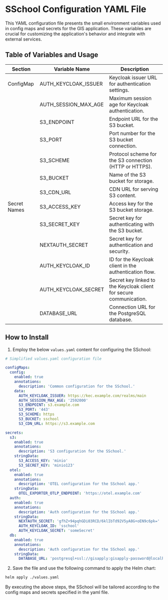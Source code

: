 # SSchool Configuration YAML File

This YAML configuration file presents the small environment variables used in config maps and secrets for the GIS
application. These variables are crucial for customizing the application's behavior and integrate with external
services.

## Table of Variables and Usage

| Section      | Variable Name        | Description                                                        |
| ------------ | -------------------- | ------------------------------------------------------------------ |
| ConfigMap    | AUTH_KEYCLOAK_ISSUER | Keycloak issuer URL for authentication settings.                   |
|              | AUTH_SESSION_MAX_AGE | Maximum session age for Keycloak authentication.                   |
|              | S3_ENDPOINT          | Endpoint URL for the S3 bucket.                                    |
|              | S3_PORT              | Port number for the S3 bucket connection.                          |
|              | S3_SCHEME            | Protocol scheme for the S3 connection (HTTP or HTTPS).             |
|              | S3_BUCKET            | Name of the S3 bucket for storage.                                 |
|              | S3_CDN_URL           | CDN URL for serving S3 content.                                    |
| Secret Names | S3_ACCESS_KEY        | Access key for the S3 bucket storage.                              |
|              | S3_SECRET_KEY        | Secret key for authenticating with the S3 bucket.                  |
|              | NEXTAUTH_SECRET          | Secret key for authentication and security.                        |
|              | AUTH_KEYCLOAK_ID     | ID for the Keycloak client in the authentication flow.             |
|              | AUTH_KEYCLOAK_SECRET | Secret key linked to the Keycloak client for secure communication. |
|              | DATABASE_URL         | Connection URL for the PostgreSQL database.                        |

## How to Install

1. Employ the below `values.yaml` content for configuring the SSchool:

```yaml
# Simplified values.yaml configuration file

configMaps:
  config:
    enabled: true
    annotations:
      description: 'Common configuration for the SSchool.'
    data:
      AUTH_KEYCLOAK_ISSUER: https://kec.example.com/realms/main
      AUTH_SESSION_MAX_AGE: '2592000'
      S3_ENDPOINT: s3.example.com
      S3_PORT: '443'
      S3_SCHEME: https
      S3_BUCKET: sschool
      S3_CDN_URL: https://s3.example.com

secrets:
  s3:
    enabled: true
    annotations:
      description: 'S3 configuration for the SSchool.'
    stringData:
      S3_ACCESS_KEY: 'minio'
      S3_SECRET_KEY: 'minio123'
  otel:
    enabled: true
    annotations:
      description: 'OTEL configuration for the SSchool app.'
    stringData:
      OTEL_EXPORTER_OTLP_ENDPOINT: 'https://otel.example.com'
  auth:
    enabled: true
    annotations:
      description: 'Auth configuration for the SSchool app.'
    stringData:
      NEXTAUTH_SECRET: 'gfhZ+94pqhGDi03RCD/6klIbTd92V5yA8G+oEN9c6pk='
      AUTH_KEYCLOAK_ID: 'sschool'
      AUTH_KEYCLOAK_SECRET: 'someSecret'
  db:
    enabled: true
    annotations:
      description: 'Auth configuration for the SSchool app.'
    stringData:
      DATABASE_URL: 'postgresql+ssl://gisapply:gisapply-password@localhost:5432/gisapply?schema=public'
```

2. Save the file and use the following command to apply the Helm chart:

```bash
helm apply ./values.yaml
```

By executing the above steps, the SSchool will be tailored according to the config maps and secrets specified in
the yaml file.
